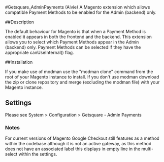 
#Getsquare_AdminPayments (Alvie)
A Magento extension which allows compatible Payment Methods to be enabled for the Admin (backend) only.

##Description

The default behaviour for Magento is that when a Payment Method is enabled it appears in both the frontend and the backend. This extension allows you to select which Payment Methods appear in the Admin (backend) only. Payment Methods can be selected if they have the appropriate canUseInternal() flag.

##Installation

If you make use of modman use the "modman clone" command from the root of your Magento instance to install. If you don't use modman download the zip or clone repository and merge (excluding the modman file) with your Magento instance.

## Settings
Please see System > Configuration > Getsquare - Admin Payments

### Notes
For current versions of Magento Google Checkout still features as a method within the codebase although it is not an active gateway, as this method does not have an associated label this displays in empty line in the multi-select within the settings. 
